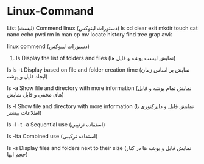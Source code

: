 # Linux-Command
List (لیست)
Commend linux (دستورات لینوکس)
ls
cd
clear
exit
mkdir
touch
cat
nano
echo
pwd
rm
ln
man
cp
mv
locate
history
find
tree
grap
awk


linux commend (دستورات لینوکس)
1. ls
Display the list of folders and files (نمایش لیست پوشه و فایل ها)

ls
ls -t Display based on file and folder creation time (نمایش بر اساس زمان ایجاد فایل و پوشه)

ls -a Show file and directory with more information (نمایش تمام پوشه و فایل های مخفی و قابل نمایش)

ls -l Show file and directory with more information (نمایش فایل و دایرکتوری با اطلاعات بیشتر)

ls -l -t -a  Sequential use (استفاده ترتیبی)

ls -lta Combined use (استفاده ترکیبی)

ls -s Display files and folders next to their size (نمایش فایل و پوشه ها در کنار حجم انها)
